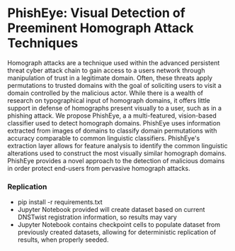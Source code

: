 # PhishEye: Visual Detection of Preeminent Homograph Attack Techniques
Homograph attacks are a technique used within the advanced persistent threat cyber attack chain to gain access to a users network through manipulation of trust in a legitimate domain. Often, these threats apply permutations to trusted domains with the goal of soliciting users to visit a domain controlled by the malicious actor. While there is a wealth of research on typographical input of homograph domains, it offers little support in defense of homographs present visually to a user, such as in a phishing attack. We propose PhishEye, a  a multi-featured, vision-based classifier used to detect homograph domains. PhishEye uses information extracted from images of domains to classify domain permutations with accuracy comparable to common linguistic classifiers. PhishEye's extraction layer allows for feature analysis to identify the common linguistic alterations used to construct the most visually similar homograph domains. PhishEye provides a novel approach to the detection of malicious domains in order protect end-users from pervasive homograph attacks.

### Replication
  - pip install -r requirements.txt
  - Jupyter Notebook provided will create dataset based on current DNSTwist registration information, so results may vary
  - Jupyter Notebook contains checkpoint cells to populate dataset from previously created datasets, allowing for deterministic replication of results, when properly seeded.

